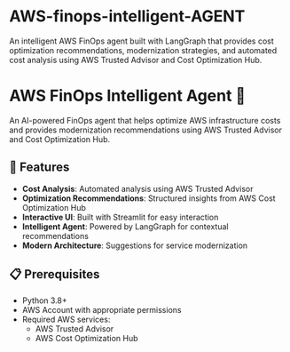 # AWS-finops-intelligent-AGENT
An intelligent AWS FinOps agent built with LangGraph that provides cost optimization recommendations, modernization strategies, and automated cost analysis using AWS Trusted Advisor and Cost Optimization Hub.
# AWS FinOps Intelligent Agent 🤖

An AI-powered FinOps agent that helps optimize AWS infrastructure costs and provides modernization recommendations using AWS Trusted Advisor and Cost Optimization Hub.

## 🚀 Features

- **Cost Analysis**: Automated analysis using AWS Trusted Advisor
- **Optimization Recommendations**: Structured insights from AWS Cost Optimization Hub
- **Interactive UI**: Built with Streamlit for easy interaction
- **Intelligent Agent**: Powered by LangGraph for contextual recommendations
- **Modern Architecture**: Suggestions for service modernization

## 📋 Prerequisites

- Python 3.8+
- AWS Account with appropriate permissions
- Required AWS services:
  - AWS Trusted Advisor
  - AWS Cost Optimization Hub

